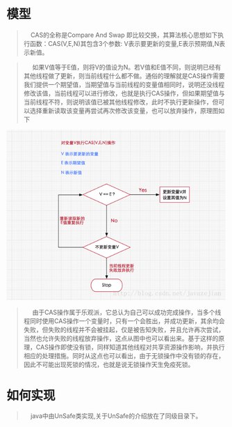 

# 模型
>&nbsp;&nbsp;&nbsp;&nbsp;CAS的全称是Compare And Swap 即比较交换，其算法核心思想如下执行函数：CAS(V,E,N)其包含3个参数: V表示要更新的变量,E表示预期值,N表示新值。


>&nbsp;&nbsp;&nbsp;&nbsp; 如果V值等于E值，则将V的值设为N。若V值和E值不同，则说明已经有其他线程做了更新，则当前线程什么都不做。通俗的理解就是CAS操作需要我们提供一个期望值，当期望值与当前线程的变量值相同时，说明还没线程修改该值，当前线程可以进行修改，也就是执行CAS操作，但如果期望值与当前线程不符，则说明该值已被其他线程修改，此时不执行更新操作，但可以选择重新读取该变量再尝试再次修改该变量，也可以放弃操作，原理图如下

![在这里插入图片描述](https://github.com/wuxiaobo000111/pictures/blob/master/2019-04-03/3.png?raw=true)


>&nbsp;&nbsp;&nbsp;&nbsp; 由于CAS操作属于乐观派，它总认为自己可以成功完成操作，当多个线程同时使用CAS操作一个变量时，只有一个会胜出，并成功更新，其余均会失败，但失败的线程并不会被挂起，仅是被告知失败，并且允许再次尝试，当然也允许失败的线程放弃操作，这点从图中也可以看出来。基于这样的原理，CAS操作即使没有锁，同样知道其他线程对共享资源操作影响，并执行相应的处理措施。同时从这点也可以看出，由于无锁操作中没有锁的存在，因此不可能出现死锁的情况，也就是说无锁操作天生免疫死锁。

# 如何实现

>&nbsp;&nbsp;&nbsp;&nbsp;java中由UnSafe类实现,关于UnSafe的介绍放在了同级目录下。

